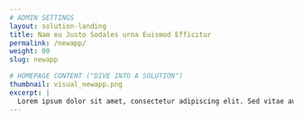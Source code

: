 ```yaml
---
# ADMIN SETTINGS
layout: solution-landing
title: Nam eu Justo Sodales urna Euismod Efficitur
permalink: /newapp/
weight: 00
slug: newapp

# HOMEPAGE CONTENT ("DIVE INTO A SOLUTION")
thumbnail: visual_newapp.png
excerpt: |
  Lorem ipsum dolor sit amet, consectetur adipiscing elit. Sed vitae augue ligula. Vestibulum consequat malesuada pulvinar. Quisque molestie ipsum vel malesuada porttitor.
---
```

